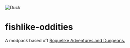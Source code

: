 ![Duck](https://cdn.discordapp.com/attachments/161693031009878016/729891570433916928/ab04a8817b355dc77a7550c861de777c.png)
# fishlike-oddities
A modpack based off [Roguelike Adventures and Dungeons.](https://www.curseforge.com/minecraft/modpacks/roguelike-adventures-and-dungeons)
